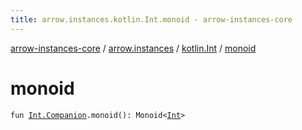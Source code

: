 ```yaml
---
title: arrow.instances.kotlin.Int.monoid - arrow-instances-core
---
```


[arrow-instances-core](../../index.html) / [arrow.instances](../index.html) / [kotlin.Int](index.html) / [monoid](./monoid.html)

# monoid

`fun `[`Int.Companion`](https://kotlinlang.org/api/latest/jvm/stdlib/kotlin/-int/-companion/index.html)`.monoid(): Monoid<`[`Int`](https://kotlinlang.org/api/latest/jvm/stdlib/kotlin/-int/index.html)`>`